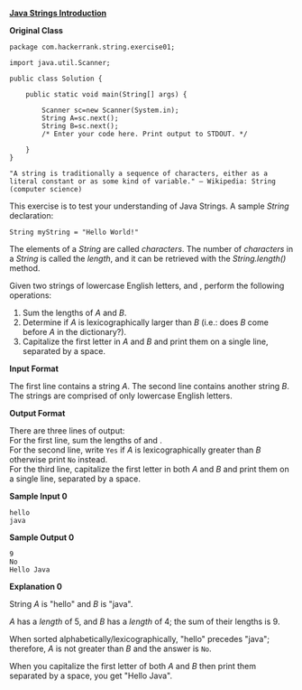 **[Java Strings Introduction](https://www.hackerrank.com/challenges/java-strings-introduction/problem?isFullScreen=true)**

**Original Class**
```
package com.hackerrank.string.exercise01;

import java.util.Scanner;

public class Solution {

    public static void main(String[] args) {

        Scanner sc=new Scanner(System.in);
        String A=sc.next();
        String B=sc.next();
        /* Enter your code here. Print output to STDOUT. */

    }
}
```

```
"A string is traditionally a sequence of characters, either as a literal constant or as some kind of variable." — Wikipedia: String (computer science)
```

This exercise is to test your understanding of Java Strings. A sample _String_ declaration:

```
String myString = "Hello World!"
```

The elements of a _String_ are called _characters_. The number of _characters_ in a _String_ is called the _length_, and it can be retrieved with the _String.length()_ method.

Given two strings of lowercase English letters, and , perform the following operations:

1. Sum the lengths of _A_ and _B_.
2. Determine if _A_ is lexicographically larger than _B_ (i.e.: does _B_ come before _A_ in the dictionary?).
3. Capitalize the first letter in _A_ and _B_ and print them on a single line, separated by a space.

**Input Format**

The first line contains a string _A_. The second line contains another string _B_. The strings are comprised of only lowercase English letters.

**Output Format**

There are three lines of output:  
For the first line, sum the lengths of and .  
For the second line, write `Yes` if _A_ is lexicographically greater than _B_ otherwise print `No` instead.  
For the third line, capitalize the first letter in both _A_ and _B_ and print them on a single line, separated by a space.

**Sample Input 0**
```
hello
java
```

**Sample Output 0**
```
9
No
Hello Java
```

**Explanation 0**

String _A_ is "hello" and _B_ is "java".

_A_ has a _length_ of 5, and _B_ has a _length_ of 4; the sum of their lengths is 9.

When sorted alphabetically/lexicographically, "hello" precedes "java"; therefore, _A_ is not greater than _B_ and the answer is `No`.

When you capitalize the first letter of both _A_ and _B_ then print them separated by a space, you get "Hello Java".